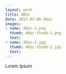 ```yaml
---
layout: work
title: 40oz
date: 2015-01-06-40oz
images:
- name: 40oz-1.png
  thumb: 40oz-thumb-1.png
  text:
- name: 40oz-2.jpg
  thumb: 40oz-thumb-2.jpg
  text:
---
```


Lorem Ipsum